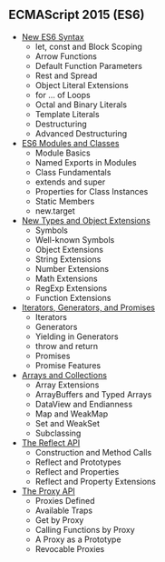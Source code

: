 ## ECMAScript 2015 (ES6)
* [New ES6 Syntax](https://github.com/MABelanger/notes/tree/master/es6/ch1_2_3.md)
  * let, const and Block Scoping
  * Arrow Functions
  * Default Function Parameters
  * Rest and Spread
  * Object Literal Extensions
  * for ... of Loops
  * Octal and Binary Literals
  * Template Literals
  * Destructuring
  * Advanced Destructuring
* [ES6 Modules and Classes](https://github.com/MABelanger/notes/tree/master/es6/ch4.md)
  * Module Basics
  * Named Exports in Modules
  * Class Fundamentals
  * extends and super
  * Properties for Class Instances
  * Static Members
  * new.target
* [New Types and Object Extensions](https://github.com/MABelanger/notes/tree/master/es6/ch5.md)
  * Symbols
  * Well-known Symbols
  * Object Extensions
  * String Extensions
  * Number Extensions
  * Math Extensions
  * RegExp Extensions
  * Function Extensions
* [Iterators, Generators, and Promises](https://github.com/MABelanger/notes/tree/master/es6/ch6.md)
  * Iterators
  * Generators
  * Yielding in Generators
  * throw and return
  * Promises
  * Promise Features
* [Arrays and Collections](https://github.com/MABelanger/notes/tree/master/es6/ch7.md)
  * Array Extensions
  * ArrayBuffers and Typed Arrays
  * DataView and Endianness
  * Map and WeakMap
  * Set and WeakSet
  * Subclassing
* [The Reflect API](https://github.com/MABelanger/notes/tree/master/es6/ch8.md)
  * Construction and Method Calls
  * Reflect and Prototypes
  * Reflect and Properties
  * Reflect and Property Extensions
* [The Proxy API](https://github.com/MABelanger/notes/tree/master/es6/ch9.md)
  * Proxies Defined
  * Available Traps
  * Get by Proxy
  * Calling Functions by Proxy
  * A Proxy as a Prototype
  * Revocable Proxies
